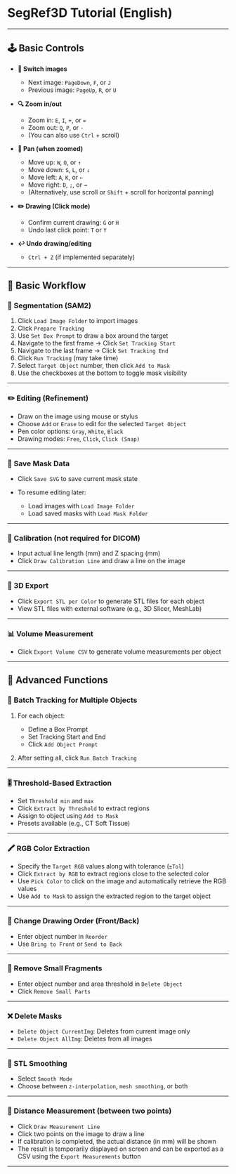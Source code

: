 # SegRef3D Tutorial (English)

---

## 🕹️ Basic Controls

- **🔄 Switch images**  
  - Next image: `PageDown`, `F`, or `J`  
  - Previous image: `PageUp`, `R`, or `U`

- **🔍 Zoom in/out**  
  - Zoom in: `E`, `I`, `+`, or `=`  
  - Zoom out: `Q`, `P`, or `-`  
  - (You can also use `Ctrl` + scroll)

- **🧭 Pan (when zoomed)**  
  - Move up: `W`, `O`, or `↑`  
  - Move down: `S`, `L`, or `↓`  
  - Move left: `A`, `K`, or `←`  
  - Move right: `D`, `;`, or `→`  
  - (Alternatively, use scroll or `Shift` + scroll for horizontal panning)

- **✏️ Drawing (Click mode)**  
  - Confirm current drawing: `G` or `H`  
  - Undo last click point: `T` or `Y`

- **↩️ Undo drawing/editing**  
  - `Ctrl + Z` (if implemented separately)


---

## 🔄 Basic Workflow

### 🤖 Segmentation (SAM2)

1. Click `Load Image Folder` to import images
2. Click `Prepare Tracking`
3. Use `Set Box Prompt` to draw a box around the target
4. Navigate to the first frame → Click `Set Tracking Start`
5. Navigate to the last frame → Click `Set Tracking End`
6. Click `Run Tracking` (may take time)
7. Select `Target Object` number, then click `Add to Mask`
8. Use the checkboxes at the bottom to toggle mask visibility

---

### ✏️ Editing (Refinement)

* Draw on the image using mouse or stylus
* Choose `Add` or `Erase` to edit for the selected `Target Object`
* Pen color options: `Gray`, `White`, `Black`
* Drawing modes: `Free`, `Click`, `Click (Snap)`

---

### 💾 Save Mask Data

* Click `Save SVG` to save current mask state
* To resume editing later:

  * Load images with `Load Image Folder`
  * Load saved masks with `Load Mask Folder`

---

### 📏 Calibration (not required for DICOM)

* Input actual line length (mm) and Z spacing (mm)
* Click `Draw Calibration Line` and draw a line on the image

---

### 📐 3D Export

* Click `Export STL per Color` to generate STL files for each object
* View STL files with external software (e.g., 3D Slicer, MeshLab)

---

### 📊 Volume Measurement

* Click `Export Volume CSV` to generate volume measurements per object

---

## 🧩 Advanced Functions

### 🔁 Batch Tracking for Multiple Objects

1. For each object:

   * Define a Box Prompt
   * Set Tracking Start and End
   * Click `Add Object Prompt`
2. After setting all, click `Run Batch Tracking`

---

### 🎚️ Threshold-Based Extraction

* Set `Threshold min` and `max`
* Click `Extract by Threshold` to extract regions
* Assign to object using `Add to Mask`
* Presets available (e.g., CT Soft Tissue)

---

### 🖍️ RGB Color Extraction

* Specify the `Target RGB` values along with tolerance (`±Tol`)  
* Click `Extract by RGB` to extract regions close to the selected color  
* Use `Pick Color` to click on the image and automatically retrieve the RGB values  
* Use `Add to Mask` to assign the extracted region to the target object  

---

### 🧱 Change Drawing Order (Front/Back)

* Enter object number in `Reorder`
* Use `Bring to Front` or `Send to Back`

---

### 🧹 Remove Small Fragments

* Enter object number and area threshold in `Delete Object`
* Click `Remove Small Parts`

---

### ❌ Delete Masks

* `Delete Object CurrentImg`: Deletes from current image only
* `Delete Object AllImg`: Deletes from all images

---

### 💠 STL Smoothing

* Select `Smooth Mode`
* Choose between `z-interpolation`, `mesh smoothing`, or both

---

### 📏 Distance Measurement (between two points)

* Click `Draw Measurement Line`  
* Click two points on the image to draw a line  
* If calibration is completed, the actual distance (in mm) will be shown  
* The result is temporarily displayed on screen and can be exported as a CSV using the `Export Measurements` button  

---
